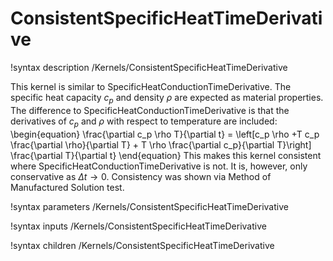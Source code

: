 # ConsistentSpecificHeatTimeDerivative
!syntax description /Kernels/ConsistentSpecificHeatTimeDerivative

This kernel is similar to SpecificHeatConductionTimeDerivative. The specific heat capacity $c_p$ and density $\rho$ are
expected as material properties. The difference to SpecificHeatConductionTimeDerivative is that
the derivatives of $c_p$ and $\rho$ with respect to temperature are included:
\begin{equation}
  \frac{\partial c_p \rho T}{\partial t} = \left[c_p \rho +T c_p \frac{\partial \rho}{\partial T} + T \rho \frac{\partial c_p}{\partial T}\right] \frac{\partial T}{\partial t}
\end{equation}
This makes this kernel consistent where SpecificHeatConductionTimeDerivative is not. It is, however, only conservative as $\Delta t \rightarrow 0$.
Consistency was shown via Method of Manufactured Solution test.

!syntax parameters /Kernels/ConsistentSpecificHeatTimeDerivative

!syntax inputs /Kernels/ConsistentSpecificHeatTimeDerivative

!syntax children /Kernels/ConsistentSpecificHeatTimeDerivative
